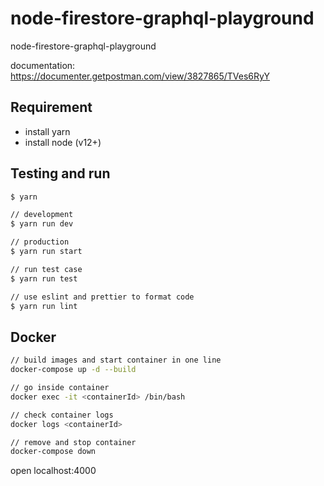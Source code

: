 # node-firestore-graphql-playground

node-firestore-graphql-playground

documentation: <https://documenter.getpostman.com/view/3827865/TVes6RyY>

## Requirement

- install yarn
- install node (v12+)

## Testing and run

```zsh
$ yarn

// development
$ yarn run dev

// production
$ yarn run start

// run test case
$ yarn run test

// use eslint and prettier to format code
$ yarn run lint
```

## Docker

```zsh
// build images and start container in one line
docker-compose up -d --build

// go inside container
docker exec -it <containerId> /bin/bash

// check container logs
docker logs <containerId>

// remove and stop container
docker-compose down
```

open localhost:4000
